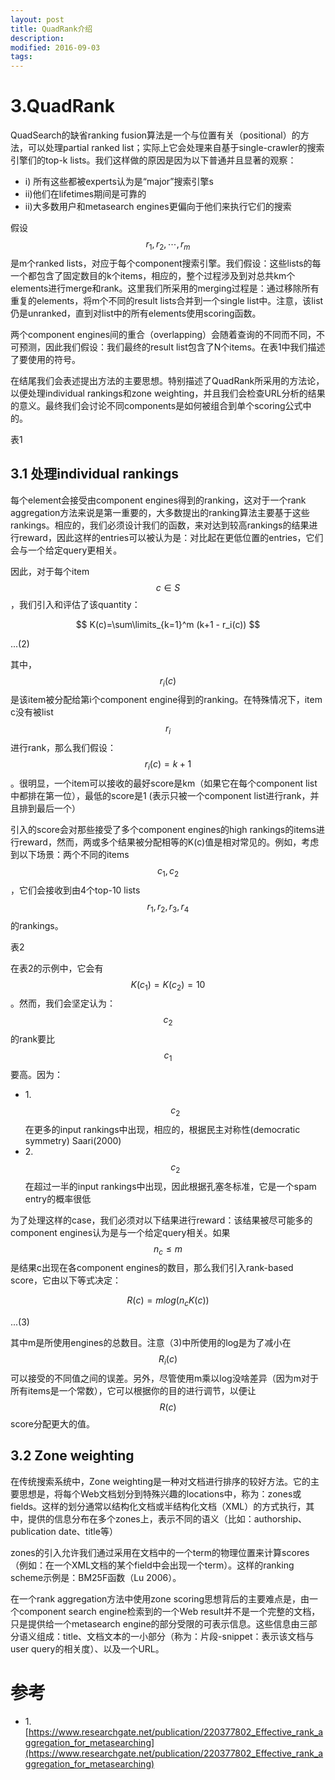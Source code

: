 ```yaml
---
layout: post
title: QuadRank介绍
description: 
modified: 2016-09-03
tags: 
---
```


# 


# 3.QuadRank

QuadSearch的缺省ranking fusion算法是一个与位置有关（positional）的方法，可以处理partial ranked list；实际上它会处理来自基于single-crawler的搜索引擎们的top-k lists。我们这样做的原因是因为以下普通并且显著的观察：

- i) 所有这些都被experts认为是“major”搜索引擎s
- ii)他们在lifetimes期间是可靠的
- ii)大多数用户和metasearch engines更偏向于他们来执行它们的搜索

假设$$r_1, r_2, \cdots, r_m$$是m个ranked lists，对应于每个component搜索引擎。我们假设：这些lists的每一个都包含了固定数目的k个items，相应的，整个过程涉及到对总共km个elements进行merge和rank。这里我们所采用的merging过程是：通过移除所有重复的elements，将m个不同的result lists合并到一个single list中。注意，该list仍是unranked，直到对list中的所有elements使用scoring函数。

两个component engines间的重合（overlapping）会随着查询的不同而不同，不可预测，因此我们假设：我们最终的result list包含了N个items。在表1中我们描述了要使用的符号。

在结尾我们会表述提出方法的主要思想。特别描述了QuadRank所采用的方法论，以便处理individual rankings和zone weighting，并且我们会检查URL分析的结果的意义。最终我们会讨论不同components是如何被组合到单个scoring公式中的。

表1

## 3.1 处理individual rankings

每个element会接受由component engines得到的ranking，这对于一个rank aggregation方法来说是第一重要的，大多数提出的ranking算法主要基于这些rankings。相应的，我们必须设计我们的函数，来对达到较高rankings的结果进行reward，因此这样的entries可以被认为是：对比起在更低位置的entries，它们会与一个给定query更相关。

因此，对于每个item $$c \in S$$，我们引入和评估了该quantity：

$$
K(c)=\sum\limits_{k=1}^m (k+1 - r_i(c))
$$

...(2)

其中，$$r_i(c)$$是该item被分配给第i个component engine得到的ranking。在特殊情况下，item c没有被list $$r_i$$进行rank，那么我们假设：$$r_i(c)=k+1$$。很明显，一个item可以接收的最好score是km（如果它在每个component list中都排在第一位），最低的score是1 (表示只被一个component list进行rank，并且排到最后一个）

引入的score会对那些接受了多个component engines的high rankings的items进行reward，然而，两或多个结果被分配相等的K(c)值是相对常见的。例如，考虑到以下场景：两个不同的items $$c_1,c_2$$，它们会接收到由4个top-10 lists $$r_1,r_2,r_3,r_4$$的rankings。


表2

在表2的示例中，它会有$$K(c_1)=K(c_2)=10$$。然而，我们会坚定认为：$$c_2$$的rank要比$$c_1$$要高。因为：

- 1.$$c_2$$在更多的input rankings中出现，相应的，根据民主对称性(democratic symmetry) Saari(2000)
- 2.$$c_2$$在超过一半的input rankings中出现，因此根据孔塞冬标准，它是一个spam entry的概率很低

为了处理这样的case，我们必须对以下结果进行reward：该结果被尽可能多的component engines认为是与一个给定query相关。如果$$n_c \leq m$$是结果c出现在各component engines的数目，那么我们引入rank-based score，它由以下等式决定：

$$
R(c)=m log(n_c K(c))
$$

...(3)

其中m是所使用engines的总数目。注意（3)中所使用的log是为了减小在$$R_i(c)$$可以接受的不同值之间的误差。另外，尽管使用m乘以log没啥差异（因为m对于所有items是一个常数），它可以根据你的目的进行调节，以便让$$R(c)$$ score分配更大的值。

## 3.2 Zone weighting


在传统搜索系统中，Zone weighting是一种对文档进行排序的较好方法。它的主要思想是，将每个Web文档划分到特殊兴趣的locations中，称为：zones或fields。这样的划分通常以结构化文档或半结构化文档（XML）的方式执行，其中，提供的信息分布在多个zones上，表示不同的语义（比如：authorship、publication date、title等）

zones的引入允许我们通过采用在文档中的一个term的物理位置来计算scores（例如：在一个XML文档的某个field中会出现一个term）。这样的ranking scheme示例是：BM25F函数（Lu 2006）。

在一个rank aggregation方法中使用zone scoring思想背后的主要难点是，由一个component search engine检索到的一个Web result并不是一个完整的文档，只是提供给一个metasearch engine的部分受限的可表示信息。这些信息由三部分语义组成：title、文档文本的一小部分（称为：片段-snippet：表示该文档与user query的相关度）、以及一个URL。

# 参考

- 1.[https://www.researchgate.net/publication/220377802_Effective_rank_aggregation_for_metasearching](https://www.researchgate.net/publication/220377802_Effective_rank_aggregation_for_metasearching)
